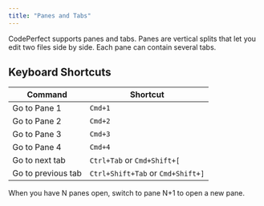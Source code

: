 ```yaml
---
title: "Panes and Tabs"
---
```


CodePerfect supports panes and tabs. Panes are vertical splits that let you edit
two files side by side. Each pane can contain several tabs.

## Keyboard Shortcuts

| Command            | Shortcut                          |
| ------------------ | --------------------------------- |
| Go to Pane 1       | `Cmd+1`                           |
| Go to Pane 2       | `Cmd+2`                           |
| Go to Pane 3       | `Cmd+3`                           |
| Go to Pane 4       | `Cmd+4`                           |
| Go to next tab     | `Ctrl+Tab` or `Cmd+Shift+[`       |
| Go to previous tab | `Ctrl+Shift+Tab` or `Cmd+Shift+]` |

When you have N panes open, switch to pane N+1 to open a new pane.
